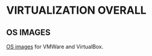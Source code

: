 # VIRTUALIZATION OVERALL

## OS IMAGES

[OS images](https://www.osboxes.org/) for VMWare and VirtualBox.

























